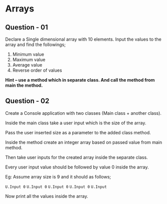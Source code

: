 # Arrays

## Question - 01
Declare a Single dimensional array with 10 elements. Input the values to the array and
find the followings;
1. Minimum value
2. Maximum value
3. Average value
4. Reverse order of values

**Hint – use a method which in separate class. And call the method from main the method.**

## Question - 02
Create a Console application with two classes (Main class + another class).

Inside the main class take a user input which is the size of the array.

Pass the user inserted size as a parameter to the added class method.

Inside the method create an integer array based on passed value from main method.

Then take user inputs for the created array inside the separate class.

Every user input value should be followed by value 0 inside the array.

Eg: Assume array size is 9 and it should as follows;

```U.Input 0``` ```U.Input 0``` ```U.Input 0``` ```U.Input 0``` ```U.Input```

Now print all the values inside the array.
